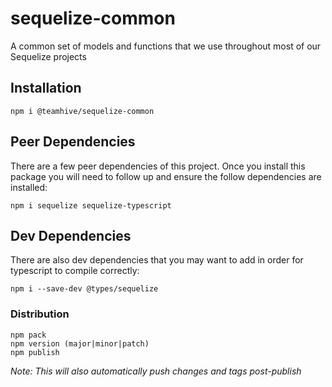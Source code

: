 # sequelize-common
A common set of models and functions that we use throughout most of our Sequelize projects

## Installation
```
npm i @teamhive/sequelize-common
```

## Peer Dependencies
There are a few peer dependencies of this project. Once you install this package you will need to follow up and ensure the follow dependencies are installed:

```
npm i sequelize sequelize-typescript
```

## Dev Dependencies
There are also dev dependencies that you may want to add in order for typescript to compile correctly:

```
npm i --save-dev @types/sequelize
```

### Distribution
```
npm pack
npm version (major|minor|patch)
npm publish
```

_Note: This will also automatically push changes and tags post-publish_
